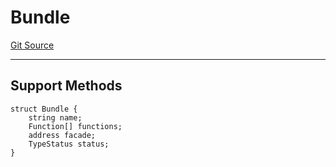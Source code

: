 # Bundle
[Git Source](https://github.com/metacontract/mc/blob/df7a49283d8212c99bebd64a186325e91d34c075/resources/devkit/api-reference/Flattened.sol)

---------------------
Support Methods
-----------------------


```solidity
struct Bundle {
    string name;
    Function[] functions;
    address facade;
    TypeStatus status;
}
```

